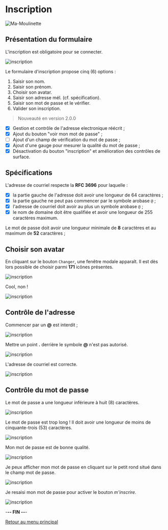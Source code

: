 # Inscription

![Ma-Moulinette](/documentation/ressources/home-000.jpg)

## Présentation du formulaire

L'inscription est obligatoire pour se connecter.

![inscription](/documentation/ressources/registration-001.jpg)

Le formulaire d'inscription propose cinq (6) options :

1. Saisir son nom.
2. Saisir son prénom.
1. Choisir son avatar.
4. Saisir son adresse mél. (cf. spécification).
5. Saisir son mot de passe et le vérifier.
6. Valider son inscription.

> Nouveauté en version 2.0.0

* [x] Gestion et contrôle de l'adresse electronique réécrit ;
* [x] Ajout du bouton "voir mon mot de passe" ;
* [ ] Ajout d'un champ de vérification du mot de passe ;
* [x] Ajout d'une gauge pour mesurer la qualité du mot de passe ;
* [x] Désactivation du bouton "inscription" et amélioration des contrôles de surface.

## Spécifications

L'adresse de courriel respecte la **RFC 3696** pour laquelle :

* [x] la partie gauche de l'adresse doit avoir une longueur de 64 caractères ;
* [x] la partie gauche ne peut pas commencer par le symbole arobase `@` ;
* [X] l'adresse de courriel doit avoir au plus un symbole arobase `@` ;
* [x] le nom de domaine doit être qualifiée et avoir une longueur de 255 caractères maximum.

Le mot de passe doit avoir une longueur minimale de **8** caractères et au maximum de **52** caractères ;

## Choisir son avatar

En cliquant sur le bouton `Changer`, une fenêtre modale apparaît. Il est dès lors possible de choisir parmi **171** icônes présentes.

![inscription](/documentation/ressources/registration-008.jpg)

Cool, non !

![inscription](/documentation/ressources/registration-009.jpg)
## Contrôle de l'adresse

Commencer par un **@** est interdit ;

![inscription](/documentation/ressources/registration-002.jpg)

Mettre un point **.** derrière le symbole **@** n'est pas autorisé.

![inscription](/documentation/ressources/registration-003.jpg)

L'adresse de courriel est correcte.

![inscription](/documentation/ressources/registration-004.jpg)

## Contrôle du mot de passe

Le mot de passe a une longueur inférieure à huit (8) caractères.

![inscription](/documentation/ressources/registration-005.jpg)

Le mot de passe est trop long ! Il doit avoir une longueur de moins de cinquante-trois (53) caractères.

![inscription](/documentation/ressources/registration-006.jpg)

Mon mot de passe est de bonne qualité.

![inscription](/documentation/ressources/registration-010.jpg)

Je peux afficher mon mot de passe en cliquant sur le petit rond situé dans le champ mot de passe.

![inscription](/documentation/ressources/registration-011.jpg)

Je resaisi mon mot de passe pour activer le bouton *m'inscrire*.

![inscription](/documentation/ressources/registration-012.jpg)

-**-- FIN --**-

[Retour au menu principal](/README.md)
